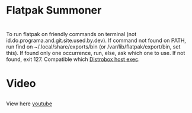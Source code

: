 # Flatpak Summoner <h1>

To run flatpak on friendly commands on terminal (not id.do.programa.and.git.site.used.by.dev).
If command not found on PATH, run find on ~/.local/share/exports/bin (or /var/lib/flatpak/export/bin, set this).
If found only one occurrence, run, else, ask which one to use. If not found, exit 127.
Compatible which [Distrobox host exec](https://github.com/89luca89/distrobox).

# Video <h2>
 View here [youtube](https://www.youtube.com/embed/jJMYajJwTFI")
